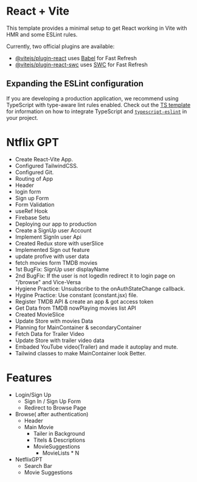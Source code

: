 # React + Vite

This template provides a minimal setup to get React working in Vite with HMR and some ESLint rules.

Currently, two official plugins are available:

- [@vitejs/plugin-react](https://github.com/vitejs/vite-plugin-react/blob/main/packages/plugin-react) uses [Babel](https://babeljs.io/) for Fast Refresh
- [@vitejs/plugin-react-swc](https://github.com/vitejs/vite-plugin-react/blob/main/packages/plugin-react-swc) uses [SWC](https://swc.rs/) for Fast Refresh

## Expanding the ESLint configuration

If you are developing a production application, we recommend using TypeScript with type-aware lint rules enabled. Check out the [TS template](https://github.com/vitejs/vite/tree/main/packages/create-vite/template-react-ts) for information on how to integrate TypeScript and [`typescript-eslint`](https://typescript-eslint.io) in your project.

# Ntflix GPT
- Create React-Vite App.
- Configured TailwindCSS.
- Configured Git.
- Routing of App
- Header
- login form
- Sign up Form
- Form Validation
- useRef Hook
- Firebase Setu
- Deploying our app to production
- Create a SignUp user Account
- Implement SignIn  user Api
- Created Redux store with userSlice
- Implemented Sign out feature
- update profive with user data
- fetch movies form TMDB movies
- 1st BugFix: SignUp user displayName
- 2nd BugFix: If the user is not logedIn redirect it to login page on "/browse" and Vice-Versa
- Hygiene Practice: Unsubscribe to the onAuthStateChange callback.
- Hygine Practice: Use constant (constant.jsx) file.
- Register TMDB API & create an app & got access token
- Get Data from TMDB nowPlaying movies list API
- Created MovieSlice
- Update Store with movies Data
- Planning for MainContainer & secondaryContainer
- Fetch Data for Trailer Video
- Update Store with trailer video data
- Embaded YouTube video(Trailer) and made it autoplay and mute.
- Tailwind classes to make MainContainer look Better.

# Features
- Login/Sign Up
    - Sign In / Sign Up Form
    - Redirect to Browse Page
- Browse( after authentication)
    - Header
    - Main Movie
         - Tailer in Background
         - Titels & Descriptions
         - MovieSuggestions
              - MovieLists * N
- NetflixGPT
    - Search Bar
    - Movie Suggestions 